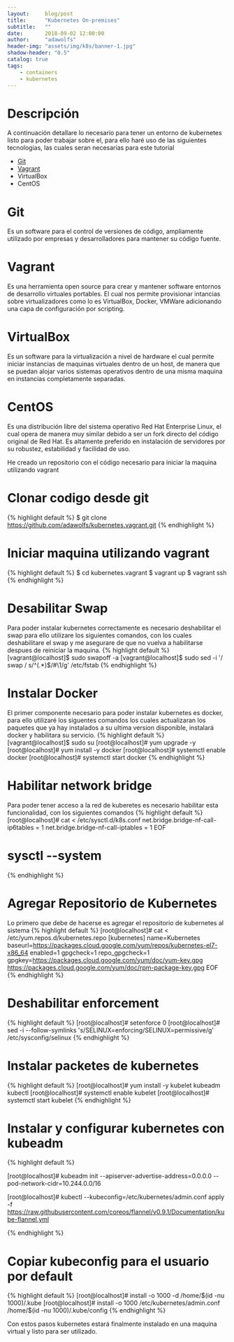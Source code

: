 ```yaml
---
layout:     blog/post
title:      "Kubernetes On-premises"
subtitle:   ""
date:       2018-09-02 12:00:00
author:     "adawolfs"
header-img: "assets/img/k8s/banner-1.jpg"
shadow-header: "0.5"
catalog: true
tags:
    - containers
    - kubernetes
---
```


# Descripción

A continuación detallare lo necesario para tener un entorno de kubernetes listo para poder trabajar sobre el, para ello haré uso de las siguientes tecnologias, las cuales seran necesarias para este tutorial

- [Git](https://git-scm.com/book/es/v1/Empezando-Instalando-Git)
- [Vagrant](https://www.vagrantup.com/docs/index.html)
- VirtualBox
- CentOS

# Git
Es un software para el control de versiones de código, ampliamente utilizado por empresas y desarrolladores para mantener su código fuente.

# Vagrant
Es una herramienta open source para crear y mantener software entornos de desarrollo virtuales portables. El cual nos permite provisionar intancias sobre virtualizadores como lo es VirtualBox, Docker, VMWare adicionando una capa de configuración por scripting.

# VirtualBox
Es un software para la virtualización a nivel de hardware el cual permite iniciar instancias de maquinas virtuales dentro de un host, de manera que se puedan alojar varios sistemas operativos dentro de una misma maquina en instancias completamente separadas.

# CentOS
Es una distribución libre del sistema operativo Red Hat Enterprise Linux, el cual opera de manera muy similar debido a ser un fork directo del código original de Red Hat. Es altamente preferido en instalación de servidores por su robustez, estabilidad y facilidad de uso.

He creado un repositorio con el código necesario para iniciar la maquina utilizando vagrant

# Clonar codigo desde git
{% highlight default %}
$ git clone https://github.com/adawolfs/kubernetes.vagrant.git
{% endhighlight %}

# Iniciar maquina utilizando vagrant
{% highlight default %}
$ cd kubernetes.vagrant
$ vagrant up
$ vagrant ssh
{% endhighlight %}

# Desabilitar Swap
Para poder instalar kubernetes correctamente es necesario deshabilitar el swap para ello utilizare los siguientes comandos, con los cuales deshabilitare el swap y me asegurare de que no vuelva a habilitarse despues de reiniciar la maquina.
{% highlight default %}
[vagrant@localhost]$ sudo swapoff -a 
[vagrant@localhost]$ sudo sed -i '/ swap / s/^\(.*\)$/#\1/g' /etc/fstab
{% endhighlight %}

# Instalar Docker
El primer componente necesario para poder instalar kubernetes es docker, para ello utilizaré los siguentes comandos los cuales actualizaran los paquetes que ya hay instalados a su ultima version disponible, instalará docker y habilitara su servicio.
{% highlight default %}
[vagrant@localhost]$ sudo su
[root@localhost]# yum upgrade -y
[root@localhost]# yum install -y docker
[root@localhost]# systemctl enable docker
[root@localhost]# systemctl start docker
{% endhighlight %}

# Habilitar network bridge
Para poder tener acceso a la red de kuberetes es necesario habilitar esta funcionalidad, con los siguientes comandos
{% highlight default %}
[root@localhost]# cat <<EOF >  /etc/sysctl.d/k8s.conf 
    net.bridge.bridge-nf-call-ip6tables = 1 
    net.bridge.bridge-nf-call-iptables = 1 
  EOF
# sysctl --system
{% endhighlight %}

# Agregar Repositorio de Kubernetes
Lo primero que debe de hacerse es agregar el repositorio de kubernetes al sistema
{% highlight default %}
[root@localhost]# cat <<EOF > /etc/yum.repos.d/kubernetes.repo
    [kubernetes]
    name=Kubernetes
    baseurl=https://packages.cloud.google.com/yum/repos/kubernetes-el7-x86_64
    enabled=1
    gpgcheck=1
    repo_gpgcheck=1
    gpgkey=https://packages.cloud.google.com/yum/doc/yum-key.gpg https://packages.cloud.google.com/yum/doc/rpm-package-key.gpg
  EOF
{% endhighlight %}

# Deshabilitar enforcement
{% highlight default %}
[root@localhost]# setenforce 0
[root@localhost]# sed -i --follow-symlinks 's/SELINUX=enforcing/SELINUX=permissive/g' /etc/sysconfig/selinux
{% endhighlight %}

# Instalar packetes de kubernetes
{% highlight default %}
[root@localhost]#  yum install -y kubelet kubeadm kubectl
[root@localhost]#  systemctl enable kubelet
[root@localhost]#  systemctl start kubelet
{% endhighlight %}

# Instalar y configurar kubernetes con kubeadm
{% highlight default %}

[root@localhost]#  kubeadm init --apiserver-advertise-address=0.0.0.0 --pod-network-cidr=10.244.0.0/16

[root@localhost]#  kubectl --kubeconfig=/etc/kubernetes/admin.conf apply -f https://raw.githubusercontent.com/coreos/flannel/v0.9.1/Documentation/kube-flannel.yml

{% endhighlight %}

# Copiar kubeconfig para el usuario por default
{% highlight default %}
[root@localhost]# install -o 1000 -d /home/$(id -nu 1000)/.kube
[root@localhost]# install -o 1000 /etc/kubernetes/admin.conf /home/$(id -nu 1000)/.kube/config
{% endhighlight %}

Con estos pasos kubernetes estará finalmente instalado en una maquina virtual y listo para ser utilizado.